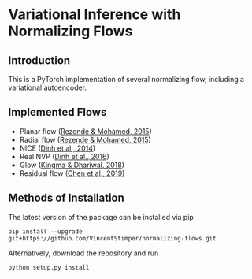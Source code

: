# Variational Inference with Normalizing Flows

## Introduction

This is a PyTorch implementation of several normalizing flow, including a variational autoencoder.


## Implemented Flows

* Planar flow ([Rezende & Mohamed, 2015](https://arxiv.org/abs/1505.05770))
* Radial flow ([Rezende & Mohamed, 2015](https://arxiv.org/abs/1505.05770))
* NICE ([Dinh et al., 2014](https://arxiv.org/abs/1410.8516))
* Real NVP ([Dinh et al., 2016](https://arxiv.org/abs/1605.08803))
* Glow ([Kingma & Dhariwal, 2018](https://arxiv.org/abs/1807.03039))
* Residual flow ([Chen et al., 2019](https://arxiv.org/abs/1906.02735))


## Methods of Installation

The latest version of the package can be installed via pip

```
pip install --upgrade git+https://github.com/VincentStimper/normalizing-flows.git
```

Alternatively, download the repository and run

```
python setup.py install
```
